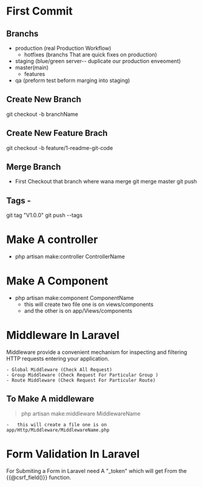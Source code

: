 # First Commit

## Branchs

-   production (real Production Workflow)
    -   hotfixes (branchs That are quick fixes on production)
-   staging (blue/green server-- duplicate our production enveoment)
-   master(main)
    -   features
-   qa (preform test beform marging into staging)

## Create New Branch

git checkout -b branchName

## Create New Feature Brach

git checkout -b feature/1-readme-git-code

## Merge Branch

-   First Checkout that branch where wana merge
    git merge master
    git push

## Tags -

git tag "V1.0.0"
git push --tags

# Make A controller

-   php artisan make:controller ControllerName

# Make A Component

-   php artisan make:component ComponentName
    -   this will create two file one is on views/components
    -   and the other is on app/Views/components

# Middleware In Laravel

Middleware provide a convenient mechanism for inspecting and filtering HTTP requests entering your application.

    - Global Middleware (Check All Request)
    - Group Middleware (Check Request For Particular Group )
    - Route Middleware (Check Request For Particuler Route)

## To Make A middleware

> php artisan make:middleware MiddlewareName

    -   this will create a file one is on app/Http/Middleware/MiddlewareName.php

# Form Validation In Laravel

For Submiting a Form in Laravel need A "\_token" which will get From the {{@csrf_field()}} function.
